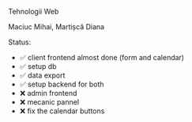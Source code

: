 Tehnologii Web

Maciuc Mihai, Martișcă Diana

Status: 
- ✅ client frontend almost done (form and calendar)
- ✅ setup db
- ✅ data export
- ✅ setup backend for both
- ❌ admin frontend
- ❌ mecanic pannel
- ❌ fix the calendar buttons
